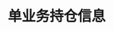 ---
title: 单业务持仓信息
position_number: 1.5
parameters:
  - name:
    content:
content_markdown: |-
  获取单业务持仓信息

  * URL：/api/v1/assets/positions
  * **Method**：GET
  * **需要登录**：是
  * **需要鉴权**：是

  请求参数

  | 参数名称 | 描述 | 类型 | **是否必需** | 约束 |
  | symbol | 交易对 | String | 否 | 例：BTC/USDT，USDT 合约可以为空 |
  | marginType | 保证金模式 | String | 是 | CROSSED:全仓，ISOLATED:逐仓 |
  | positionMode | 仓位模式 | String | 是 | MERGE-合仓，PART-分仓 |
  | positionSide | 持仓方向 | String | 否 | LONG-多，SHORT-空 |
  | recvWindow | 时间戳滑动窗口，时间戳前后多少毫秒请求有效 | integer | 否 | &nbsp; |
  | timestamp | 调用时间 | integer | 是 | &nbsp; |
left_code_blocks:
  - code_block:
    title:
    language:
right_code_blocks:
  - code_block:
    title:
    language:
---